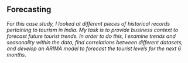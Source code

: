## Forecasting

<i>For this case study, I looked at different pieces of historical records pertaining to tourism in India. My task is to provide business context to forecast future tourist trends. In order to do this, I examine trends and seasonality within the data, find correlations between different datasets, and develop an ARIMA model to forecast the tourist levels for the next 6 months.</i>   
